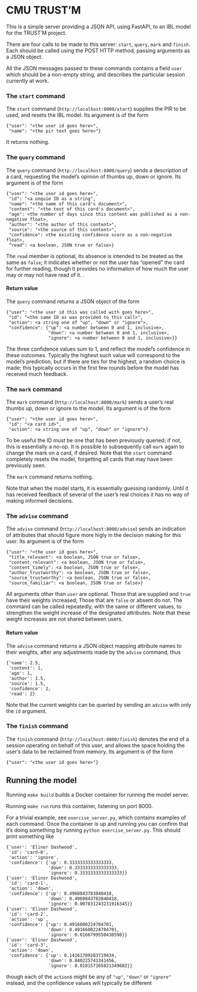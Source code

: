 # CMU TRUST’M

This is a simple server providing a JSON API, using FastAPI, to an IBL model for the TRUST’M project.

There are four calls to be made to this server: `start`, `query`, `mark` and `finish`. Each should be called
using the POST HTTP method, passing arguments as a JSON object.

All the JSON messages passed to these commands contains a field `user` which should be a non-empty string,
and describes the particular session currently at work.

### The `start` command

The `start` command (`http://localhost:8000/start`) supplies the PIR to be used, and resets the IBL model.
Its argument is of the form

    {"user": "<the user id goes here>",
     "name": "<the pir text goes here>"}

It returns nothing.

### The `query` command

The `query` command (`http://localhost:8000/query`) sends a description of a card, requesting the model’s
opinion of thumbs up, down or ignore. Its argument is of the form

    {"user": "<the user id goes here>",
     "id": "<a unquie ID as a string",
     "name": "<the name of this card's document>",
     "content": "<the text of this card's document>",
     "age": <the number of days since this content was published as a non-negative float>,
     "author": "<the author of this content>",
     "source": "<the source of this content>",
     "confidence": <the existing confidence score as a non-negative float>,
     “read": <a boolean, JSON true or false>}

The `read` member is optional, its absence is intended to be treated as the same as `false`;
it indicates whether or not the user has “opened” the card for further reading, though it provides
no information of how much the user may or may not have read of it.
.

#### Return value

The `query` command returns a JSON object of the form

    {"user": "<the user id this was called with goes here>",
     "id": "<the same ID as was provided to this call>",
     "action": <a string one of "up", "down" or "ignore">,
     "confidence": {"up": <a number between 0 and 1, inclusive>,
                    "down": <a number between 0 and 1, inclusive>,
                    "ignore": <a number between 0 and 1, inclusive>}}

The three confidence values sum to 1, and reflect the *model*’s confidence in these outcomes.
Typically the highest such value will correspond to the model’s prediction, but if there are ties
for the highest, a random choice is made; this typically occurs in the first few rounds before
the model has received much feedback.

### The `mark` command

The `mark` command (`http://localhost:8000/mark`) sends a user’s real thumbs up, down or ignore to the model.
Its argument is of the form

    {"user": "<the user id goes here>",
     "id": "<a card id>",
     "action": <a string one of "up", "down" or "ignore">}

To be useful the ID *must* be one that has been previously queried; if not, this is essentially a no-op.
It is possible to subsequently call `mark` again to change the mark on a card, if desired.
Note that the `start` command completely resets the model, forgetting all cards that may have been
previously seen.

The `mark` command returns nothing.

Note that when the model starts, it is essentially guessing randomly. Until it has received feedback
of several of the user’s real choices it has no way of making informed decisions.

### The `advise` command

The `advise` command (`http://localhost:8000/advise`) sends an indication of attributes that
should figure more higly in the decision making for *this* user. Its argument is of the form

    {"user": "<the user id goes here>",
     "title_relevant": <a boolean, JSON true or false>,
     "content_relevant": <a boolean, JSON true or false>,
     "content_timely": <a boolean, JSON true or false>,
     "author_trustworthy": <a boolean, JSON true or false>,
     "source_trustworthy": <a boolean, JSON true or false>,
     "source_familiar": <a boolean, JSON true or false>}

All arguments other than `user` are optional. Those that are supplied and `true` have their
weights increased; Those that are `false` or absent do not.
The command can be called repeatedly, with the same or different values, to strengthen the
weight increase of the designated attributes.
Note that these weight increases are not shared between users.

#### Return value

The `advise` command returns a JSON object mapping attribute names to their weights, after any
adjustments made by the `advise` command, thus

    {'name': 2.5,
     'content': 1,
     'age': 1,
     'author': 1.5,
     'source': 1.5,
     'confidence': 2,
     'read': 2}

Note that the current weights can be queried by sending an `advise` with only the `id` argument.

### The `finish` command

The `finish` command (`http://localhost:8000/finish`) denotes the end of a session operating on
behalf of this user, and allows the space holding the user’s data to be reclaimed from memory.
Its argument is of the form

    {"user": "<the user id goes here>"}


## Running the model

Running `make build` builds a Docker container for running the model server.

Running `make run` runs this container, listening on port 8000.

For a trivial example, see `exercise_server.py`, which contains examples of each command.
Once the container is up and running you can confirm that it’s doing something by running
`python exercise_server.py`. This should print something like

    {'user': 'Elinor Dashwood',
     'id': 'card-0',
     'action': 'ignore',
     'confidence': {'up': 0.3333333333333333,
                    'down': 0.3333333333333333,
                    'ignore': 0.3333333333333333}}
    {'user': 'Elinor Dashwood',
     'id': 'card-1',
     'action': 'down',
     'confidence': {'up': 0.4960843783840418,
                    'down': 0.4960843783840418,
                    'ignore': 0.007831243231916345}}
    {'user': 'Elinor Dashwood',
     'id': 'card-2',
     'action': 'up',
     'confidence': {'up': 0.4916600224784701,
                    'down': 0.4916600224784701,
                    'ignore': 0.0166799550430598}}
    {'user': 'Elinor Dashwood',
     'id': 'card-3',
     'action': 'down',
     'confidence': {'up': 0.14161709283719434,
                    'down': 0.840225741341456,
                    'ignore': 0.018157165821349682}}


though each of the `action`s might be any of `"up"`, `"down"` or `"ignore"` instead, and the confidence
values will typically be different
